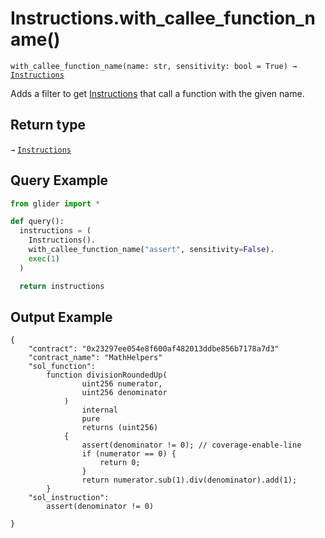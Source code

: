 # Instructions.with\_callee\_function\_name()

`with_callee_function_name(name: str, sensitivity: bool = True) →` [`Instructions`](./)

Adds a filter to get [Instructions](./) that call a function with the given name.

## Return type

`→` [`Instructions`](./)

## Query Example

```python
from glider import *

def query():
  instructions = (
    Instructions().
    with_callee_function_name("assert", sensitivity=False).
    exec(1)
  )

  return instructions
```

## Output Example

```solidity
{
    "contract": "0x23297ee054e8f600af482013ddbe856b7178a7d3"
    "contract_name": "MathHelpers"
    "sol_function":
        function divisionRoundedUp(
                uint256 numerator,
                uint256 denominator
            )
                internal
                pure
                returns (uint256)
            {
                assert(denominator != 0); // coverage-enable-line
                if (numerator == 0) {
                    return 0;
                }
                return numerator.sub(1).div(denominator).add(1);
        }
    "sol_instruction":
        assert(denominator != 0)

}
```
